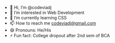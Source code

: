 - 👋 Hi, I’m @codeviadj
- 👀 I’m interested in Web Development
- 🌱 I’m currently learning CSS
- 📫 How to reach me codeviadj@gmail.com
- 😄 Pronouns: He/His
- ⚡ Fun fact: College dropout after 2nd sem of BCA

<!---
codeviadj/codeviadj is a ✨ special ✨ repository because its `README.md` (this file) appears on your GitHub profile.
You can click the Preview link to take a look at your changes.
--->
